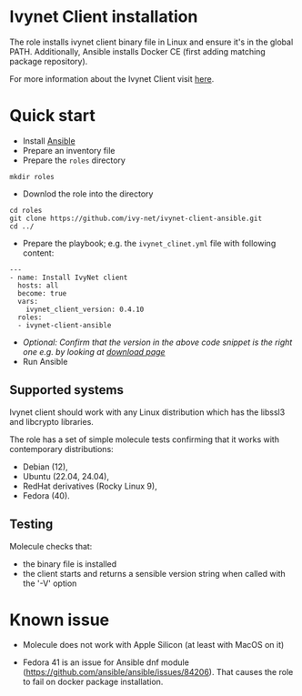 # Ivynet Client installation

The role installs ivynet client binary file in Linux and ensure it's in the global PATH.
Additionally, Ansible installs Docker CE (first adding matching package repository).

For more information about the Ivynet Client visit [here](https://docs.ivynet.dev/).

# Quick start

* Install [Ansible](https://docs.ansible.com/ansible/latest/installation_guide/intro_installation.html#installing-and-upgrading-ansible)
* Prepare an inventory file
* Prepare the `roles` directory
```
mkdir roles
```
* Downlod the role into the directory
```
cd roles
git clone https://github.com/ivy-net/ivynet-client-ansible.git
cd ../
```
* Prepare the playbook; e.g. the `ivynet_clinet.yml` file with following content:
```
---
- name: Install IvyNet client
  hosts: all
  become: true
  vars:
    ivynet_client_version: 0.4.10
  roles:
  - ivynet-client-ansible
```
* _Optional: Confirm that the version in the above code snippet is the right one e.g. by looking at [download page](https://storage.googleapis.com/ivynet-share/index.html)_
* Run Ansible
## Supported systems

Ivynet client should work with any Linux distribution which has the libssl3 and libcrypto libraries.

The role has a set of simple molecule tests confirming that it works with contemporary distributions:

- Debian (12),
- Ubuntu (22.04, 24.04),
- RedHat derivatives (Rocky Linux 9),
- Fedora (40).


## Testing

Molecule checks that:
- the binary file is installed
- the client starts and returns a sensible version string when called with the '-V' option


# Known issue

- Molecule does not work with Apple Silicon (at least with MacOS on it)

- Fedora 41 is an issue for Ansible dnf module (https://github.com/ansible/ansible/issues/84206).
That causes the role to fail on docker package installation.
